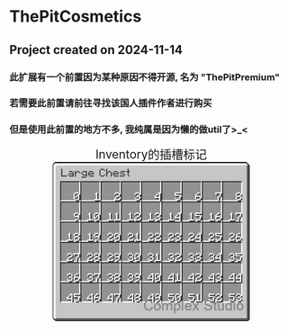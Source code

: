 # ThePitCosmetics
## Project created on 2024-11-14

### 此扩展有一个前置因为某种原因不得开源, 名为 "ThePitPremium"
### 若需要此前置请前往寻找该国人插件作者进行购买
### 但是使用此前置的地方不多, 我纯属是因为懒的做util了>_<

<div style="text-align: center">
    <span style="font-size: 150%; text-align: center">Inventory的插槽标记</span><br>
    <img src="SomeFile/InventorySlot.png" alt="InventorySlot">
</div>
